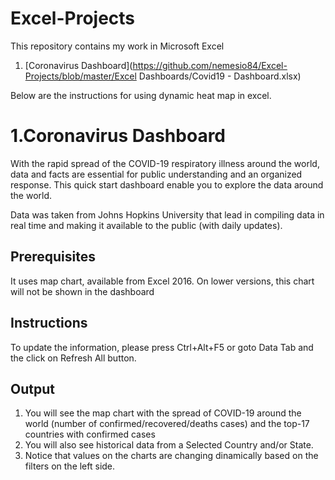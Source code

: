 # Excel-Projects
This repository contains my work in Microsoft Excel
1. [Coronavirus Dashboard](https://github.com/nemesio84/Excel-Projects/blob/master/Excel Dashboards/Covid19 - Dashboard.xlsx)

Below are the instructions for using dynamic heat map in excel.

1.Coronavirus Dashboard
===

With the rapid spread of the COVID-19 respiratory illness around the world, data and facts are essential for public understanding and an organized response. This quick start dashboard enable you to explore the data around the world. 

Data was taken from Johns Hopkins University that lead in compiling data in real time and making it available to the public (with daily updates). 

Prerequisites
---

It uses map chart, available from Excel 2016. On lower versions, this chart will not be shown in the dashboard

Instructions	
---
To update the information, please press Ctrl+Alt+F5 or goto Data Tab and the click on Refresh All button. 		

Output
----
1. You will see the map chart with the spread of COVID-19 around the world (number of confirmed/recovered/deaths cases) and the top-17 countries with confirmed cases					
2. You will also see historical data from a Selected Country and/or State.	
3. Notice that values on the charts are changing dinamically based on the filters on the left side.
